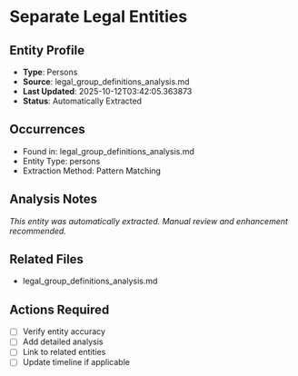 # Separate Legal Entities

## Entity Profile
- **Type**: Persons
- **Source**: legal_group_definitions_analysis.md
- **Last Updated**: 2025-10-12T03:42:05.363873
- **Status**: Automatically Extracted

## Occurrences
- Found in: legal_group_definitions_analysis.md
- Entity Type: persons
- Extraction Method: Pattern Matching

## Analysis Notes
*This entity was automatically extracted. Manual review and enhancement recommended.*

## Related Files
- legal_group_definitions_analysis.md

## Actions Required
- [ ] Verify entity accuracy
- [ ] Add detailed analysis
- [ ] Link to related entities
- [ ] Update timeline if applicable
